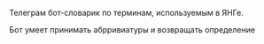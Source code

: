 Телеграм бот-словарик по терминам, используемым в ЯНГе.

 Бот умеет принимать абрривиатуры и возвращать определение
